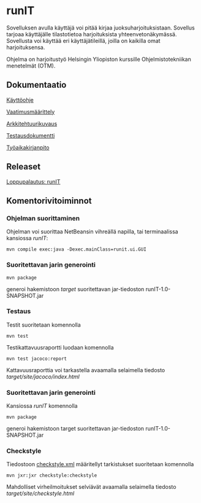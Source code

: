 # runIT

Sovelluksen avulla käyttäjä voi pitää kirjaa juoksuharjoituksistaan. Sovellus tarjoaa käyttäjälle tilastotietoa harjoituksista yhteenvetonäkymässä. Sovellusta voi käyttää eri käyttäjätileillä, joilla on kaikilla omat harjoituksensa.

Ohjelma on harjoitustyö Helsingin Yliopiston kurssille Ohjelmistotekniikan menetelmät (OTM).

## Dokumentaatio

[Käyttöohje](https://github.com/hajame/otm-harjoitustyo/blob/master/dokumentaatio/kayttoohje.md)

[Vaatimusmäärittely](https://github.com/hajame/otm-harjoitustyo/blob/master/dokumentaatio/vaatimusmaarittely.md)

[Arkkitehtuurikuvaus](https://github.com/hajame/otm-harjoitustyo/blob/master/dokumentaatio/arkkitehtuuri.md)

[Testausdokumentti](https://github.com/hajame/otm-harjoitustyo/blob/master/dokumentaatio/testaus.md)

[Työaikakirjanpito](https://github.com/hajame/otm-harjoitustyo/blob/master/dokumentaatio/tuntikirjanpito.md)



## Releaset 
[Loppupalautus: runIT](https://github.com/hajame/otm-harjoitustyo/releases/tag/v1.0)

## Komentorivitoiminnot

### Ohjelman suorittaminen

Ohjelman voi suorittaa NetBeansin vihreällä napilla, tai terminaalissa kansiossa _runIT_:

```
mvn compile exec:java -Dexec.mainClass=runit.ui.GUI
```

### Suoritettavan jarin generointi

```
mvn package
```
generoi hakemistoon _target_ suoritettavan jar-tiedoston runIT-1.0-SNAPSHOT.jar

### Testaus

Testit suoritetaan komennolla

```
mvn test
```

Testikattavuusraportti luodaan komennolla

```
mvn test jacoco:report
```

Kattavuusraporttia voi tarkastella avaamalla selaimella tiedosto _target/site/jacoco/index.html_

### Suoritettavan jarin generointi

Kansiossa _runIT_ komennolla 

```
mvn package
```
generoi hakemistoon target suoritettavan jar-tiedoston runIT-1.0-SNAPSHOT.jar

### Checkstyle

Tiedostoon [checkstyle.xml](https://github.com/hajame/otm-harjoitustyo/blob/master/runIT/checkstyle.xml) määritellyt tarkistukset suoritetaan komennolla

```
mvn jxr:jxr checkstyle:checkstyle
```

Mahdolliset virheilmoitukset selviävät avaamalla selaimella tiedosto _target/site/checkstyle.html_
